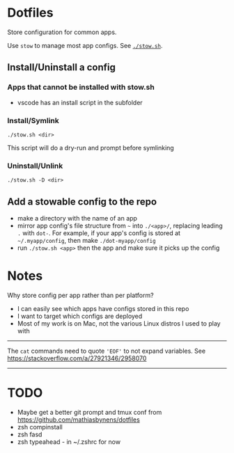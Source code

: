 # Dotfiles

Store configuration for common apps.

Use `stow` to manage most app configs. See [`./stow.sh`](./stow.sh).

## Install/Uninstall a config

### Apps that cannot be installed with stow.sh

- vscode has an install script in the subfolder

### Install/Symlink

```
./stow.sh <dir>
```

This script will do a dry-run and prompt before symlinking

### Uninstall/Unlink

```
./stow.sh -D <dir>
```

## Add a stowable config to the repo

- make a directory with the name of an app
- mirror app config's file structure from `~` into `./<app>/`, replacing leading `.` with `dot-`. For example, if your app's config is stored at `~/.myapp/config`, then make `./dot-myapp/config`
- run `./stow.sh <app>` then the app and make sure it picks up the config

# Notes

Why store config per app rather than per platform?

- I can easily see which apps have configs stored in this repo
- I want to target which configs are deployed
- Most of my work is on Mac, not the various Linux distros I used to play with

---

The `cat` commands need to quote `'EOF'` to not expand variables. See
https://stackoverflow.com/a/27921346/2958070

---

# TODO

- Maybe get a better git prompt and tmux conf from https://github.com/mathiasbynens/dotfiles
- zsh compinstall
- zsh fasd
- zsh typeahead - in ~/.zshrc for now

